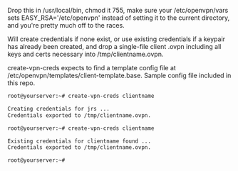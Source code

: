 Drop this in /usr/local/bin, chmod it 755, make sure your 
/etc/openvpn/vars sets EASY_RSA='/etc/openvpn' instead of 
setting it to the current directory, and you're pretty
much off to the races.

Will create credentials if none exist, or use existing
credentials if a keypair has already been created, and 
drop a single-file client .ovpn including all keys and
certs necessary into /tmp/clientname.ovpn.

create-vpn-creds expects to find a template config file at
/etc/openvpn/templates/client-template.base. Sample config
file included in this repo.

```bash
root@yourserver:~# create-vpn-creds clientname

Creating credentials for jrs ...
Credentials exported to /tmp/clientname.ovpn.

root@yourserver:~# create-vpn-creds clientname

Existing credentials for clientname found ...
Credentials exported to /tmp/clientname.ovpn.

root@yourserver:~# 
```
